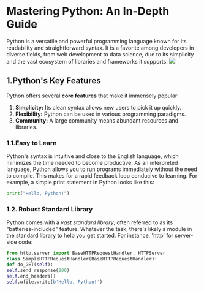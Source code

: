 # **Mastering Python: An In-Depth Guide**
Python is a versatile and powerful programming language known for its readability and straightforward syntax. It is a favorite among developers in diverse fields, from web development to data science, due to its simplicity and the vast ecosystem of libraries and frameworks it supports.
![](https://www.python.org/static/img/python-logo@2x.png)
## **1.Python's Key Features**
Python offers several **core features** that make it immensely popular:
 1. **Simplicity:** Its clean syntax allows new users to pick it up quickly.
 2. **Flexibility:** Python can be used in various programming paradigms.
 3. **Community:** A large community means abundant resources and libraries.

### **1.1.Easy to Learn**
Python's syntax is intuitive and close to the English language, which minimizes the time needed to become productive. As an interpreted language, Python allows you to run programs immediately without the need to compile. This makes for a rapid feedback loop conducive to learning. For example, a simple print statement in Python looks like this:

```python
print("Hello, Python!")
```
### **1.2. Robust Standard Library**
Python comes with a *vast standard library*, often referred to as its "batteries-included" feature. Whatever the task, there's likely a module in the standard library to help you get started. For instance, 'http' for server-side code:

```python 
from http.server import BaseHTTPRequestHandler, HTTPServer
class SimpleHTTPRequestHandler(BaseHTTPRequestHandler):
def do_GET(self):
self.send_response(200)
self.end_headers()
self.wfile.write(b'Hello, Python!')
```
